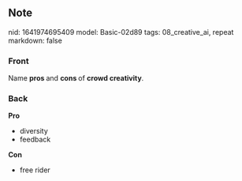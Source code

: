 ## Note
nid: 1641974695409
model: Basic-02d89
tags: 08_creative_ai, repeat
markdown: false

### Front
Name <b>pros </b>and <b>cons </b>of <b>crowd creativity</b>.

### Back
<b>Pro</b>
<ul>
  <li>diversity
  <li>feedback
</ul><b>Con</b>
<ul>
  <li>free rider
</ul>
